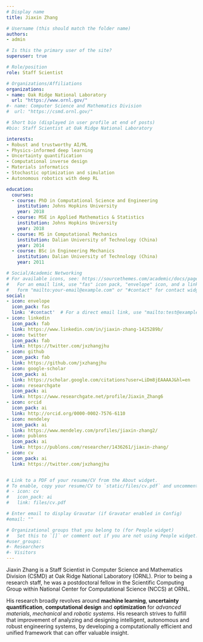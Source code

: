 ```yaml
---
# Display name
title: Jiaxin Zhang

# Username (this should match the folder name)
authors:
- admin

# Is this the primary user of the site?
superuser: true

# Role/position
role: Staff Scientist

# Organizations/Affiliations
organizations:
- name: Oak Ridge National Laboratory
  url: "https://www.ornl.gov/"
#- name: Computer Science and Mathematics Division
#  url: "https://csmd.ornl.gov/"

# Short bio (displayed in user profile at end of posts)
#bio: Staff Scientist at Oak Ridge National Laboratory

interests:
- Robust and trustworthy AI/ML
- Physics-informed deep learning 
- Uncertainty quantification 
- Computational inverse design 
- Materials informatics
- Stochastic optimization and simulation
- Autonomous robotics with deep RL 

education:
  courses:
  - course: PhD in Computational Science and Engineering
    institution: Johns Hopkins University 
    year: 2018
  - course: MSE in Applied Mathematics & Statistics
    institution: Johns Hopkins University 
    year: 2018
  - course: MS in Computational Mechanics
    institution: Dalian University of Technology (China)
    year: 2014
  - course: BSc in Engineering Mechanics
    institution: Dalian University of Technology (China)
    year: 2011

# Social/Academic Networking
# For available icons, see: https://sourcethemes.com/academic/docs/page-builder/#icons
#   For an email link, use "fas" icon pack, "envelope" icon, and a link in the
#   form "mailto:your-email@example.com" or "#contact" for contact widget.
social:
- icon: envelope
  icon_pack: fas
  link: '#contact'  # For a direct email link, use "mailto:test@example.org".
- icon: linkedin
  icon_pack: fab
  link: https://www.linkedin.com/in/jiaxin-zhang-1425289b/
- icon: twitter
  icon_pack: fab
  link: https://twitter.com/jxzhangjhu
- icon: github
  icon_pack: fab
  link: https://github.com/jxzhangjhu
- icon: google-scholar
  icon_pack: ai
  link: https://scholar.google.com/citations?user=LiDm8jEAAAAJ&hl=en
- icon: researchgate
  icon_pack: ai
  link: https://www.researchgate.net/profile/Jiaxin_Zhang6
- icon: orcid
  icon_pack: ai
  link: http://orcid.org/0000-0002-7576-6110
- icon: mendeley
  icon_pack: ai
  link: https://www.mendeley.com/profiles/jiaxin-zhang2/
- icon: publons
  icon_pack: ai
  link: https://publons.com/researcher/1436261/jiaxin-zhang/
- icon: cv
  icon_pack: ai
  link: https://twitter.com/jxzhangjhu


# Link to a PDF of your resume/CV from the About widget.
# To enable, copy your resume/CV to `static/files/cv.pdf` and uncomment the lines below.
# - icon: cv
#   icon_pack: ai
#   link: files/cv.pdf

# Enter email to display Gravatar (if Gravatar enabled in Config)
#email: ""

# Organizational groups that you belong to (for People widget)
#   Set this to `[]` or comment out if you are not using People widget.
#user_groups:
#- Researchers
#- Visitors
---
```


Jiaxin Zhang is a Staff Scientist in Computer Science and Mathematics Division (CSMD) at Oak Ridge National Laboratory (ORNL). Prior to being a research staff, he was a postdoctoral fellow in the Scientific Computing Group within National Center for Computational Science (NCCS) at ORNL. 

His research broadly revolves around **machine learning**, **uncertainty quantification**, **computational design** and **optimization** for *advanced materials*, *mechanical* and *robotic systems*.  His research strives to fulfill that improvement of analyzing and designing intelligent, autonomous and robust engineering systems, by developing a computationally efficient and unified framework that can offer valuable insight. 





